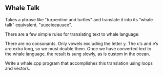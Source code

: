 ## Whale Talk
Takes a phrase like "turpentine and turtles" and translate it into its “whale talk” equivalent, "uueeieeauuee".

There are a few simple rules for translating text to whale language:

There are no consonants. Only vowels excluding the letter y.
The u‘s and e‘s are extra long, so we must double them.
Once we have converted text to the whale language, the result is sung slowly, as is custom in the ocean.

Write a whale.cpp program that accomplishes this translation using loops and vectors.
